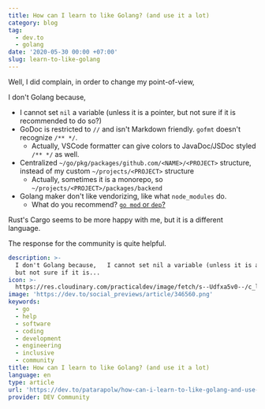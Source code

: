 ```yaml
---
title: How can I learn to like Golang? (and use it a lot)
category: blog
tag:
  - dev.to
  - golang
date: '2020-05-30 00:00 +07:00'
slug: learn-to-like-golang
---
```


Well, I did complain, in order to change my point-of-view,

<!-- excerpt_separator -->

I don't Golang because,

- I cannot set `nil` a variable (unless it is a pointer, but not sure if it is recommended to do so?)
- GoDoc is restricted to `//` and isn't Markdown friendly. `gofmt` doesn't recognize `/** */`.
  - Actually, VSCode formatter can give colors to JavaDoc/JSDoc styled `/** */` as well.
- Centralized `~/go/pkg/packages/github.com/<NAME>/<PROJECT>` structure, instead of my custom `~/projects/<PROJECT>` structure
  - Actually, sometimes it is a monorepo, so `~/projects/<PROJECT>/packages/backend`
- Golang maker don't like vendorizing, like what `node_modules` do.
  - What do you recommend? [`go mod` or `dep`?](https://www.activestate.com/blog/golang-module-vs-dep-pros-cons/)

Rust's Cargo seems to be more happy with me, but it is a different language.

The response for the community is quite helpful.

```yaml link
description: >-
  I don't Golang because,   I cannot set nil a variable (unless it is a pointer,
  but not sure if it is...
icon: >-
  https://res.cloudinary.com/practicaldev/image/fetch/s--Udfxa5v0--/c_limit,f_jpg,fl_progressive,q_png,w_192/https://practicaldev-herokuapp-com.freetls.fastly.net/assets/devlogo-pwa-512.png
image: 'https://dev.to/social_previews/article/346560.png'
keywords:
  - go
  - help
  - software
  - coding
  - development
  - engineering
  - inclusive
  - community
title: How can I learn to like Golang? (and use it a lot)
language: en
type: article
url: 'https://dev.to/patarapolw/how-can-i-learn-to-like-golang-and-use-it-a-lot-38dj'
provider: DEV Community
```
